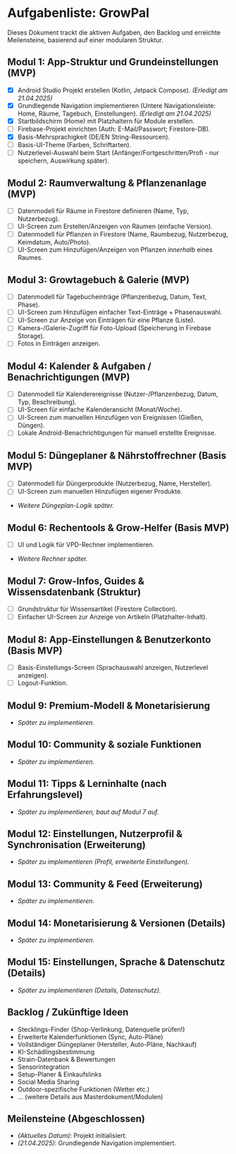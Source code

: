 # Aufgabenliste: GrowPal

Dieses Dokument trackt die aktiven Aufgaben, den Backlog und erreichte Meilensteine, basierend auf einer modularen Struktur.

## Modul 1: App-Struktur und Grundeinstellungen (MVP)
*   [X] Android Studio Projekt erstellen (Kotlin, Jetpack Compose). *(Erledigt am 21.04.2025)*
*   [X] Grundlegende Navigation implementieren (Untere Navigationsleiste: Home, Räume, Tagebuch, Einstellungen). *(Erledigt am 21.04.2025)*
*   [X] Startbildschirm (Home) mit Platzhaltern für Module erstellen.
*   [ ] Firebase-Projekt einrichten (Auth: E-Mail/Passwort; Firestore-DB).
*   [X] Basis-Mehrsprachigkeit (DE/EN String-Ressourcen).
*   [ ] Basis-UI-Theme (Farben, Schriftarten).
*   [ ] Nutzerlevel-Auswahl beim Start (Anfänger/Fortgeschritten/Profi - nur speichern, Auswirkung später).

## Modul 2: Raumverwaltung & Pflanzenanlage (MVP)
*   [ ] Datenmodell für Räume in Firestore definieren (Name, Typ, Nutzerbezug).
*   [ ] UI-Screen zum Erstellen/Anzeigen von Räumen (einfache Version).
*   [ ] Datenmodell für Pflanzen in Firestore (Name, Raumbezug, Nutzerbezug, Keimdatum, Auto/Photo).
*   [ ] UI-Screen zum Hinzufügen/Anzeigen von Pflanzen *innerhalb* eines Raumes.

## Modul 3: Growtagebuch & Galerie (MVP)
*   [ ] Datenmodell für Tagebucheinträge (Pflanzenbezug, Datum, Text, Phase).
*   [ ] UI-Screen zum Hinzufügen einfacher Text-Einträge + Phasenauswahl.
*   [ ] UI-Screen zur Anzeige von Einträgen für eine Pflanze (Liste).
*   [ ] Kamera-/Galerie-Zugriff für Foto-Upload (Speicherung in Firebase Storage).
*   [ ] Fotos in Einträgen anzeigen.

## Modul 4: Kalender & Aufgaben / Benachrichtigungen (MVP)
*   [ ] Datenmodell für Kalenderereignisse (Nutzer-/Pflanzenbezug, Datum, Typ, Beschreibung).
*   [ ] UI-Screen für einfache Kalenderansicht (Monat/Woche).
*   [ ] UI-Screen zum manuellen Hinzufügen von Ereignissen (Gießen, Düngen).
*   [ ] Lokale Android-Benachrichtigungen für manuell erstellte Ereignisse.

## Modul 5: Düngeplaner & Nährstoffrechner (Basis MVP)
*   [ ] Datenmodell für Düngerprodukte (Nutzerbezug, Name, Hersteller).
*   [ ] UI-Screen zum manuellen Hinzufügen eigener Produkte.
*   *Weitere Düngeplan-Logik später.*

## Modul 6: Rechentools & Grow-Helfer (Basis MVP)
*   [ ] UI und Logik für VPD-Rechner implementieren.
*   *Weitere Rechner später.*

## Modul 7: Grow-Infos, Guides & Wissensdatenbank (Struktur)
*   [ ] Grundstruktur für Wissensartikel (Firestore Collection).
*   [ ] Einfacher UI-Screen zur Anzeige von Artikeln (Platzhalter-Inhalt).

## Modul 8: App-Einstellungen & Benutzerkonto (Basis MVP)
*   [ ] Basis-Einstellungs-Screen (Sprachauswahl anzeigen, Nutzerlevel anzeigen).
*   [ ] Logout-Funktion.

## Modul 9: Premium-Modell & Monetarisierung
*   *Später zu implementieren.*

## Modul 10: Community & soziale Funktionen
*   *Später zu implementieren.*

## Modul 11: Tipps & Lerninhalte (nach Erfahrungslevel)
*   *Später zu implementieren, baut auf Modul 7 auf.*

## Modul 12: Einstellungen, Nutzerprofil & Synchronisation (Erweiterung)
*   *Später zu implementieren (Profil, erweiterte Einstellungen).*

## Modul 13: Community & Feed (Erweiterung)
*   *Später zu implementieren.*

## Modul 14: Monetarisierung & Versionen (Details)
*   *Später zu implementieren.*

## Modul 15: Einstellungen, Sprache & Datenschutz (Details)
*   *Später zu implementieren (Details, Datenschutz).*

## Backlog / Zukünftige Ideen
*   Stecklings-Finder (Shop-Verlinkung, Datenquelle prüfen!)
*   Erweiterte Kalenderfunktionen (Sync, Auto-Pläne)
*   Vollständiger Düngeplaner (Hersteller, Auto-Pläne, Nachkauf)
*   KI-Schädlingsbestimmung
*   Strain-Datenbank & Bewertungen
*   Sensorintegration
*   Setup-Planer & Einkaufslinks
*   Social Media Sharing
*   Outdoor-spezifische Funktionen (Wetter etc.)
*   ... (weitere Details aus Masterdokument/Modulen)

## Meilensteine (Abgeschlossen)
*   *(Aktuelles Datum)*: Projekt initialisiert.
*   *(21.04.2025)*: Grundlegende Navigation implementiert.
